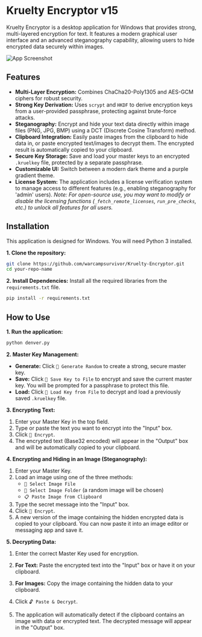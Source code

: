 # Kruelty Encryptor v15

Kruelty Encryptor is a desktop application for Windows that provides strong, multi-layered encryption for text. It features a modern graphical user interface and an advanced steganography capability, allowing users to hide encrypted data securely within images.

![App Screenshot](https://cdn.discordapp.com/attachments/1276974120663388345/1408573331015336169/wb3p572.png?ex=68aa3ba4&is=68a8ea24&hm=52ae865c90a831f978444ca24cf0e3acea3b236352fbe7b11531ddb8c28f2ce8&)  <!-- **Action:** Replace this with a URL to a screenshot of your app -->

## Features

-   **Multi-Layer Encryption:** Combines ChaCha20-Poly1305 and AES-GCM ciphers for robust security.
-   **Strong Key Derivation:** Uses `scrypt` and `HKDF` to derive encryption keys from a user-provided passphrase, protecting against brute-force attacks.
-   **Steganography:** Encrypt and hide your text data directly within image files (PNG, JPG, BMP) using a DCT (Discrete Cosine Transform) method.
-   **Clipboard Integration:** Easily paste images from the clipboard to hide data in, or paste encrypted text/images to decrypt them. The encrypted result is automatically copied to your clipboard.
-   **Secure Key Storage:** Save and load your master keys to an encrypted `.kruelkey` file, protected by a separate passphrase.
-   **Customizable UI:** Switch between a modern dark theme and a purple gradient theme.
-   **License System:** The application includes a license verification system to manage access to different features (e.g., enabling steganography for 'admin' users).
    *Note: For open-source use, you may want to modify or disable the licensing functions (`_fetch_remote_licenses`, `run_pre_checks`, etc.) to unlock all features for all users.*

## Installation

This application is designed for Windows. You will need Python 3 installed.

**1. Clone the repository:**
```bash
git clone https://github.com/warcampsurvivor/Kruelty-Encryptor.git
cd your-repo-name
```

**2. Install Dependencies:**
Install all the required libraries from the `requirements.txt` file.
```bash
pip install -r requirements.txt
```

## How to Use

**1. Run the application:**
```bash
python denver.py
```

**2. Master Key Management:**
-   **Generate:** Click `🔑 Generate Random` to create a strong, secure master key.
-   **Save:** Click `💾 Save Key to File` to encrypt and save the current master key. You will be prompted for a passphrase to protect this file.
-   **Load:** Click `📂 Load Key from File` to decrypt and load a previously saved `.kruelkey` file.

**3. Encrypting Text:**
1.  Enter your Master Key in the top field.
2.  Type or paste the text you want to encrypt into the "Input" box.
3.  Click `🔐 Encrypt`.
4.  The encrypted text (Base32 encoded) will appear in the "Output" box and will be automatically copied to your clipboard.

**4. Encrypting and Hiding in an Image (Steganography):**
1.  Enter your Master Key.
2.  Load an image using one of the three methods:
    -   `📂 Select Image File`
    -   `📁 Select Image Folder` (a random image will be chosen)
    -   `📋 Paste Image from Clipboard`
3.  Type the secret message into the "Input" box.
4.  Click `🔐 Encrypt`.
5.  A new version of the image containing the hidden encrypted data is copied to your clipboard. You can now paste it into an image editor or messaging app and save it.

**5. Decrypting Data:**
1.  Enter the correct Master Key used for encryption.
2.  **For Text:** Paste the encrypted text into the "Input" box or have it on your clipboard.
3.  **For Images:** Copy the image containing the hidden data to your clipboard.
4.  Click `🔓 Paste & Decrypt`.

5.  The application will automatically detect if the clipboard contains an image with data or encrypted text. The decrypted message will appear in the "Output" box.
